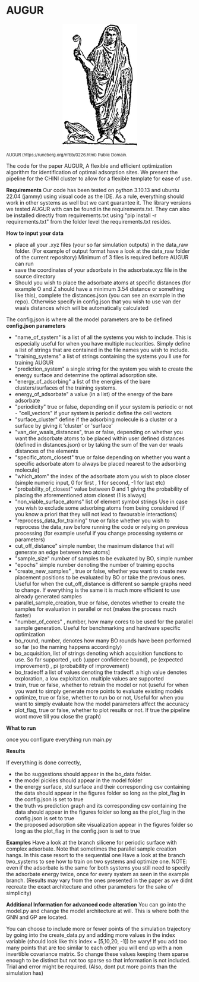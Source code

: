 # AUGUR

<p align="center">
  <img src="imgs/AUGUR.png"  width="200" />
    <figcaption style="font-size: 0.8em;">AUGUR (https://runeberg.org/nfbb/0226.html) Public Domain.</figcaption>
</p>

The code for the paper AUGUR, A flexible and efficient optimization algorithm for identification of optimal adsorption sites. We present the pipeline for the CHINI cluster to allow for a flexible template for ease of use.

**Requirements**
Our code has been tested on python 3.10.13 and ubuntu 22.04 (jammy) using visual code as the IDE. As a rule, everything should work in other systems as well but we cant guarantee it. The library versions we tested AUGUR with can be found in the requirements.txt. They can also be installed directly from requirements.txt using "pip install -r requirements.txt" from the folder level the requirements.txt resides.

**How to input your data**


  - place all your .xyz files (your so far simulation outputs) in the data_raw folder. (For example of output format have a look at the data_raw folder of the current repository) Minimum of 3 files is required before AUGUR can run
  - save the coordinates of your adsorbate in the adsorbate.xyz file in the source directory
  - Should you wish to place the adsorbate atoms at specific distances (for example O and Z should have a minimum 3.54 distance or something like this), complete the distances.json (you can see an example in the repo). Otherwise specify in config.json that you wish to use van der waals distances which will be automatically calculated
  
  
 The config.json is where all the model parameters are to be defined
 **config.json parameters**

  - "name_of_system" is a list of all the systems you wish to include. This is especially useful for when you have multiple nuclearities. Simply define a list of strings that are contained in the file names you wish to include.
   - "training_systems" a list of strings containing the systems you ll use for training AUGUR
   - "prediction_system" a single string for the system you wish to create the energy surface and determine the optimal adsorption site.
   - "energy_of_adsorbing" a list of the energies of the bare clusters/surfaces of the training systems.
   - energy_of_adsorbate" a value (in a list) of the energy of the bare adsorbate
   - "periodicity" true or false, depending on if your system is periodic or not
    - "cell_vectors" if your system is periodic define the cell vectors
   - "surface_cluster" define if the adsorbing molecule is a cluster or a surface by giving it 'cluster' or 'surface'
   - "van_der_waals_distances", true or false, depending on whether you want the adsorbate atoms to be placed within user defined distances (defined in distances.json) or by taking the sum of the van der waals distances of the elements
   - "specific_atom_closest" true or false depending on whether you want a specific adsorbate atom to always be placed nearest to the adsorbing molecule]
   - "which_atom" the index of the adsorbate atom you wish to place closer (simple numeric input, 0 for first , 1 for second, -1 for last etc)
   - "probability_of_closest" value between 0 and 1 giving the probability of placing the aforementioned atom closest (1 is always)
   - "non_viable_surface_atoms" list of element symbol strings Use in case you wish to exclude some adsorbing atoms from being considered (if you know a priori that they will not lead to favourable interactions)
   - "reprocess_data_for_training" true or false whether you wish to reprocess the data_raw before running the code or relying on previous processing (for example useful if you change processing systems or parameters)
   - cut_off_distance" simple number, the maximum distance that will generate an edge between two atoms]
   - "sample_size" number of samples to be evaluated by BO, simple number
   - "epochs" simple number denoting the number of training epochs
   - "create_new_samples" , true or false, whether you want to create new placement positions to be evaluated by BO or take the previous ones. Useful for when the cut_off_distance is different so sample graphs need to change. If everything is the same it is much more efficient to use already generated samples
   - parallel_sample_creation, true or false, denotes whether to create the samples for evaluation in parallel or not (makes the process much faster)
   -  "number_of_cores" , number, how many cores to be used for the parallel sample generation. Useful for benchmarking and hardware specific optimization
   - bo_round, number, denotes how many BO rounds have been performed so far (so the naming happens accordingly)
   - bo_acquisition, list of strings denoting which acquisition functions to use. So far supported , ucb (upper confidence bound), pe (expected improvement) , pi (probability of improvement)
   - bo_tradeoff a list of values denoting the tradeoff. a high value denotes exploration, a low exploitation. multiple values are supported
   - train, true or false, whether to retrain the model or not (useful for when you want to simply generate more points to evaluate existing models
   - optimize, true or false, whether to run bo or not, Useful for when you want to simply evaluate how the model parameters affect the accuracy
   - plot_flag, true or false, whether to plot results or not. If true the pipeline wont move till you close the graph)
    
    
**What to run**

once you configure everything run main.py


**Results**

If everything is done correctly, 

- the bo suggestions should appear in the bo_data folder. 
- the model pickles should appear in the model folder
- the energy surface, std surface and their corresponding csv containing the data should appear in the figures folder so long as the plot_flag in the config.json is set to true
- the  truth vs prediction graph and its corresponding csv containing the data should appear in the figures folder so long as the plot_flag in the config.json is set to true
- the proposed adsorption site visualization appear in the figures folder so long as the plot_flag in the config.json is set to true

**Examples**
Have a look at the branch silicene for periodic surface with complex adsorbate. Note that sometimes the parallel sample creation hangs. In this case resort to the sequential one
Have a look at the branch two_systems to see how to train on two systems and optimize one. NOTE: even if the adsorbate is the same for both systems you still need to specify the adsorbate energy twice, once for every system as seen in the example branch.
(Results may vary from the ones presented in the paper as we didnt recreate the exact architecture and other parameters for the sake of simplicity)


**Additional Information for advanced code alteration**
You can go into the model.py and change the model architecture at will. This is where both the GNN and GP are located. 

You can choose to include more or fewer points of the simulation trajectory by going into the create_data.py and adding more values in the index variable (should look like this index = [5,10,20, -1])
be wary! If you add too many points that are too similar to each other you will end up with a non invertible covariance matrix. So change these values keeping them sparse enough to be distinct but not too sparse so that information is not included. Trial and error might be required. (Also, dont put more points than the simulation has)



